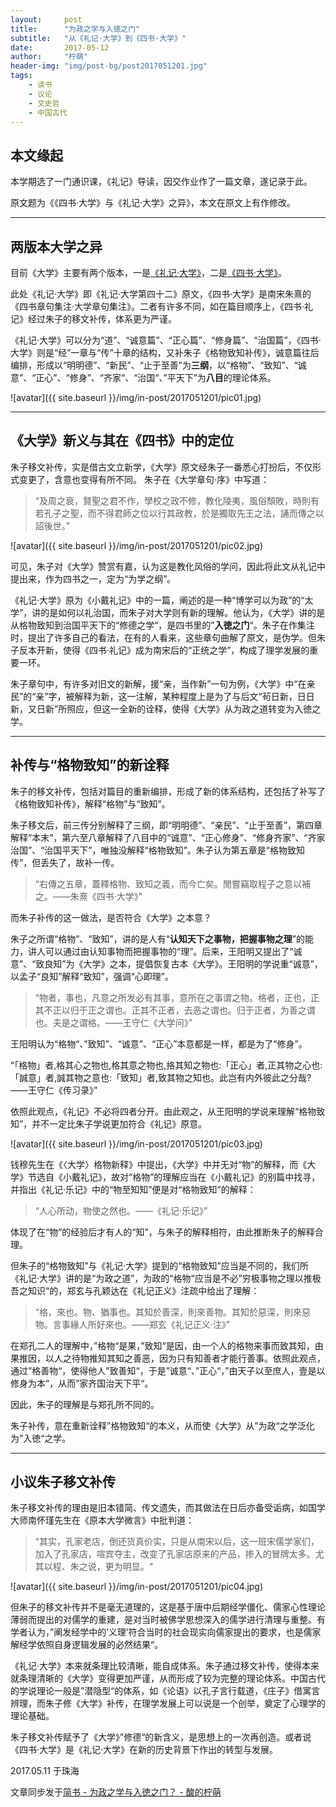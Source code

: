 ```yaml
---
layout:     post
title:      "为政之学与入徳之门"
subtitle:   "从《礼记·大学》到《四书·大学》"
date:       2017-05-12
author:     "柠萌"
header-img: "img/post-bg/post2017051201.jpg"
tags:
    - 读书
    - 议论
    - 文史哲
    - 中国古代
---
```




## 本文缘起

本学期选了一门通识课，《礼记》导读，因交作业作了一篇文章，遂记录于此。

原文题为《《四书·大学》与《礼记·大学》之异》，本文在原文上有作修改。

---

## 两版本大学之异

目前《大学》主要有两个版本，一是[《礼记·大学》](https://zh.wikisource.org/wiki/%E7%A6%AE%E8%A8%98%E6%AD%A3%E7%BE%A9/60)，二是[《四书·大学》](https://zh.wikisource.org/wiki/%E5%9B%9B%E6%9B%B8%E7%AB%A0%E5%8F%A5%E9%9B%86%E8%A8%BB/%E5%A4%A7%E5%AD%B8%E7%AB%A0%E5%8F%A5)。

此处《礼记·大学》即《礼记·大学第四十二》原文，《四书·大学》是南宋朱熹的《四书章句集注·大学章句集注》。二者有许多不同，如在篇目顺序上，《四书·礼记》经过朱子的移文补传，体系更为严谨。

《礼记·大学》可以分为“道”、“诚意篇”、“正心篇”、“修身篇”、“治国篇”，《四书·大学》则是“经”一章与“传”十章的结构，又补朱子《格物致知补传》，诚意篇往后编排，形成以“明明德”、“新民”、“止于至善”为**三纲**，以“格物”、“致知”、“诚意”、“正心”、“修身”、“齐家“、“治国“、”平天下”为**八目**的理论体系。

![avatar]({{ site.baseurl }}/img/in-post/2017051201/pic01.jpg)

---

## 《大学》新义与其在《四书》中的定位


朱子移文补传，实是借古文立新学，《大学》原文经朱子一番悉心打扮后，不仅形式变更了，含意也变得有所不同。
朱子在《大学章句·序》中写道：

>“及周之衰，賢聖之君不作，學校之政不修，教化陵夷，風俗頹敗，時則有若孔子之聖，而不得君師之位以行其政教，於是獨取先王之法，誦而傳之以詔後世。”

![avatar]({{ site.baseurl }}/img/in-post/2017051201/pic02.jpg)

可见，朱子对《大学》赞赏有嘉，认为这是教化风俗的学问，因此将此文从礼记中提出来，作为四书之一，定为“为学之纲”。

《礼记·大学》原为《小戴礼记》中的一篇，阐述的是一种“博学可以为政”的“太学”，讲的是如何以礼治国，而朱子对大学则有新的理解。他认为，《大学》讲的是从格物致知到治国平天下的“修德之学“，是四书里的”**入徳之门**“。朱子在作集注时，提出了许多自己的看法，在有的人看来，这些章句曲解了原文，是伪学。但朱子反本开新，使得《四书·礼记》成为南宋后的“正统之学”，构成了理学发展的重要一环。

朱子章句中，有许多对旧文的新解，援“亲，当作新”一句为例，《大学》中“在亲民”的“亲”字，被解释为新，这一注解，某种程度上是为了与后文“茍日新，日日新，又日新”所照应，但这一全新的诠释，使得《大学》从为政之道转变为入徳之学。

---

## 补传与“格物致知”的新诠释

朱子的移文补传，包括对篇目的重新编排，形成了新的体系结构，还包括了补写了《格物致知补传》，解释“格物”与“致知”。

朱子移文后，前三传分别解释了三纲，即“明明德”、“亲民”、“止于至善”，第四章解释“本末”，第六至八章解释了八目中的“诚意”、“正心修身”、“修身齐家”、“齐家治国”、“治国平天下”，唯独没解释“格物致知”。朱子认为第五章是“格物致知传”，但丢失了，故补一传。

>“右傳之五章，蓋釋格物、致知之義，而今亡矣。閒嘗竊取程子之意以補之。——朱熹《四书·大学》”

而朱子补传的这一做法，是否符合《大学》之本意？

朱子之所谓“格物”、“致知”，讲的是人有“**认知天下之事物，把握事物之理**”的能力，讲人可以通过由认知事物而把握事物的“理”。后来，王阳明又提出了“诚意”、“致良知”为《大学》之本，提倡恢复古本《大学》。王阳明的学说重“诚意”，以孟子“良知”解释“致知”，强调“心即理”。

>“物者，事也，凡意之所发必有其事，意所在之事谓之物。格者，正也，正其不正以归于正之谓也。正其不正者，去恶之谓也。归于正者，为善之谓也。夫是之谓格。——王守仁《大学问》”

王阳明认为“格物“、”致知”、“诚意”、“正心”本意都是一样，都是为了“修身”。

“「格物」者,格其心之物也,格其意之物也,挌其知之物也:「正心」者,正其物之心也:「誠意」者,誠其物之意也:「致知」者,致其物之知也。此岂有内外彼此之分哉?——王守仁《传习录》”

依照此观点，《礼记》不必将四者分开。由此观之，从王阳明的学说来理解“格物致知”，并不一定比朱子学说更加符合《礼记》原意。

![avatar]({{ site.baseurl }}/img/in-post/2017051201/pic03.jpg)

钱穆先生在《〈大学〉格物新释》中提出，《大学》中并无对“物”的解释，而《大学》节选自《小戴礼记》，故对“格物”的理解应当在《小戴礼记》的别篇中找寻，并指出《礼记·乐记》中的“物至知知”便是对“格物致知”的解释：

>“人心所动，物使之然也。——《礼记·乐记》”

体现了在“物”的经验后才有人的“知”，与朱子的解释相符，由此推断朱子的解释合理。

但朱子的“格物致知”与《礼记·大学》提到的“格物致知”应当是不同的，我们所《礼记·大学》讲的是“为政之道”，为政的“格物“应当是不必”穷极事物之理以推极吾之知识“的，郑玄与孔颖达在《礼记正义》注疏中给出了理解：

>“格，來也。物、猶事也。其知於善深，則來善物。其知於惡深，則來惡物。言事緣人所好來也。——郑玄《礼记正义·注》”

在郑孔二人的理解中，”格物“是果，”致知“是因，由一个人的格物来事而致其知，由果推因，以人之待物推知其知之善恶，因为只有知善者才能行善事。依照此观点，通过”格善物“，使得他人”致善知“，于是”诚意“、”正心“，”由天子以至庶人，壹是以修身为本“，从而”家齐国治天下平“。

因此，朱子的理解是与郑孔所不同的。

朱子补传，意在重新诠释”格物致知“的本义，从而使《大学》从”为政“之学泛化为”入徳“之学。

---

## 小议朱子移文补传

朱子移文补传的理由是旧本错简、传文遗失，而其做法在日后亦备受诟病，如国学大师南怀瑾先生在《原本大学微言》中批判道：

>“其实，孔家老店，倒还货真价实，只是从南宋以后，这一班宋儒学家们，加入了孔家店，喧宾夺主，改变了孔家店原来的产品，掺入的冒牌太多。尤其以程、朱之说，更为明显。“

![avatar]({{ site.baseurl }}/img/in-post/2017051201/pic04.jpg)

但朱子的移文补传并不是毫无道理的，这是基于唐中后期经学僵化、儒家心性理论薄弱而提出的对儒学的重建，是对当时被佛学思想深入的儒学进行清理与重整。有学者认为，”阐发经学中的‘义理’符合当时的社会现实向儒家提出的要求，也是儒家解经学依照自身逻辑发展的必然结果“。

《礼记·大学》本来就条理比较清晰，能自成体系。朱子通过移文补传，使得本来就条理清晰的《大学》变得更加严谨，从而形成了较为完整的理论体系。中国古代的学说理论一般是”潜隐型“的体系，如《论语》以孔子言行载道，《庄子》借寓言辨理，而朱子修《大学》补传，在理学发展上可以说是一个创举，奠定了心理学的理论基础。

朱子移文补传赋予了《大学》”修德“的新含义，是思想上的一次再创造。或者说《四书·大学》是《礼记·大学》在新的历史背景下作出的转型与发展。



2017.05.11 于珠海

文章同步发于[简书 - 为政之学与入徳之门？ - 酸的柠萌](http://www.jianshu.com/p/701d5cd24d8f )
